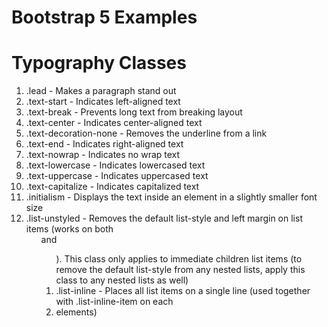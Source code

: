 # Bootstrap 5 Examples

# Typography Classes

1.  .lead    -   Makes a paragraph stand out	
2.  .text-start	-   Indicates left-aligned text	
3.  .text-break	-   Prevents long text from breaking layout	
4.  .text-center	-   Indicates center-aligned text	
5.  .text-decoration-none	-   Removes the underline from a link	
6.  .text-end	-   Indicates right-aligned text	
7.  .text-nowrap	-   Indicates no wrap text	
8.  .text-lowercase	    -   Indicates lowercased text	
9.  .text-uppercase	    -   Indicates uppercased text	
10. .text-capitalize	-   Indicates capitalized text	
11. .initialism	    -   Displays the text inside an <abbr> element in a slightly smaller font size	
12. .list-unstyled	-   Removes the default list-style and left margin on list items (works on both <ul> and <ol>). This class only applies to immediate children list items (to remove the default list-style from any nested lists, apply this class to any nested lists as well)
13. .list-inline	-   Places all list items on a single line (used together with .list-inline-item on each <li> elements)

